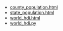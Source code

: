 

- [county_population.html](county_population.html)
- [state_population.html](state_population.html)
- [world_hdi.html](world_hdi.html)
- [world_hdi.py ](world_hdi.py )

